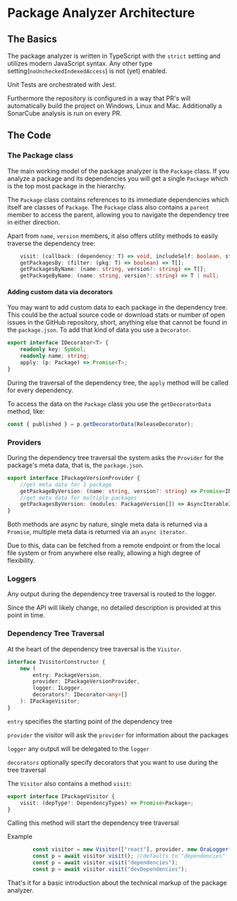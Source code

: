 # Package Analyzer Architecture
## The Basics
The package analyzer is written in TypeScript with the `strict` setting and utilizes modern JavaScript syntax.
Any other type setting(`noUncheckedIndexedAccess`) is not (yet) enabled.

Unit Tests are orchestrated with Jest.

Furthermore the repository is configured in a way that PR's will automatically build the project on Windows, Linux and Mac.
Additionally a SonarCube analysis is run on every PR.

## The Code
### The Package class
The main working model of the package analyzer is the `Package` class.
If you analyze a package and its dependencies you will get a single `Package` which is the top most package in the hierarchy.

The `Package` class contains references to its immediate dependencies which itself are classes of `Package`.
The `Package` class also contains a `parent` member to access the parent, allowing you to navigate the dependency tree in either direction.

Apart from `name`, `version` members, it also offers utility methods to easily traverse the dependency tree:
```typescript
    visit: (callback: (dependency: T) => void, includeSelf: boolean, start: T) => void;
    getPackagesBy: (filter: (pkg: T) => boolean) => T[];
    getPackagesByName: (name: string, version?: string) => T[];
    getPackageByName: (name: string, version?: string) => T | null;
```
#### Adding custom data via decorators
You may want to add custom data to each package in the dependency tree.
This could be the actual source code or download stats or number of open issues in the GitHub repository, short, anything else that cannot be found in the `package.json`.
To add that kind of data you use a `Decorator`.
```typescript
export interface IDecorator<T> {
    readonly key: Symbol;
    readonly name: string;
    apply: (p: Package) => Promise<T>;
}
```
During the traversal of the dependency tree, the `apply` method will be called for every dependency.

To access the data on the `Package` class you use the `getDecoratorData` method, like:
```typescript
const { published } = p.getDecoratorData(ReleaseDecorator);
```

### Providers
During the dependency tree traversal the system asks the `Provider` for the package's meta data, that is, the `package.json`.
```typescript
export interface IPackageVersionProvider {
    //get meta data for 1 package
    getPackageByVersion: (name: string, version?: string) => Promise<INpmPackageVersion>;
    //get meta data for multiple packages
    getPackagesByVersion: (modules: PackageVersion[]) => AsyncIterableIterator<INpmPackageVersion>;
}
```
Both methods are async by nature, single meta data is returned via a `Promise`, multiple meta data is returned via an `async iterator`.

Due to this, data can be fetched from a remote endpoint or from the local file system or from anywhere else really, allowing a high degree of flexibility.

### Loggers
Any output during the dependency tree traversal is routed to the logger.

Since the API will likely change, no detailed description is provided at this point in time.

### Dependency Tree Traversal
At the heart of the dependency tree traversal is the `Visitor`.
```typescript
interface IVisitorConstructor {
    new (
        entry: PackageVersion,
        provider: IPackageVersionProvider,
        logger: ILogger,
        decorators?: IDecorator<any>[]
    ): IPackageVisitor;
}
```
`entry` specifies the starting point of the dependency tree

`provider` the visitor will ask the `provider` for information about the packages

`logger` any output will be delegated to the `logger`

`decorators` optionally specify decorators that you want to use during the tree traversal

The `Visitor` also contains a method `visit`:
```typescript
export interface IPackageVisitor {
    visit: (depType?: DependencyTypes) => Promise<Package>;
}
```
Calling this method will start the dependency tree traversal

Example
```typescript
        const visitor = new Visitor(["react"], provider, new OraLogger());
        const p = await visitor.visit(); //defaults to "dependencies"
        const p = await visitor.visit("dependencies");
        const p = await visitor.visit("devDependencies");
```

That's it for a basic introduction about the technical markup of the package analyzer.